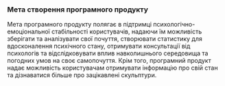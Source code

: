 ### Мета створення програмного продукту
Мета програмного продукту полягає в підтримці психологічно-емоціональної стабільності користувачів, надаючи їм можливість зберігати та аналізувати свої почуття, створювати статистику для вдосконалення психічного стану, отримувати консультації від психологів та відслідковувати вплив навколишнього середовища та погодних умов на своє самопочуття. Крім того, програмний продукт надає можливість користувачам отримувати інформацію про свій стан та дізнаватися більше про зацікавлені скульптури. 
